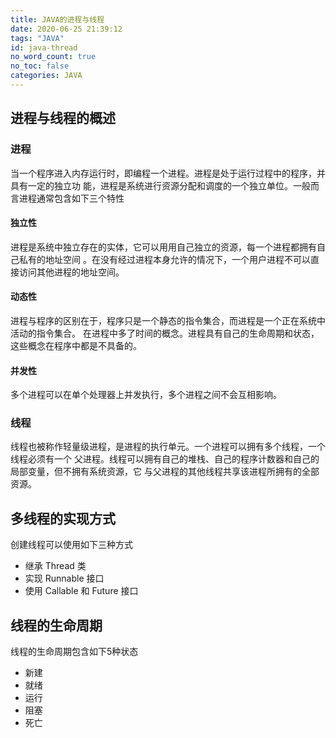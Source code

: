```yaml
---
title: JAVA的进程与线程
date: 2020-06-25 21:39:12
tags: "JAVA"
id: java-thread
no_word_count: true
no_toc: false
categories: JAVA
---
```


## 进程与线程的概述

### 进程

当一个程序进入内存运行时，即编程一个进程。进程是处于运行过程中的程序，并具有一定的独立功
能，进程是系统进行资源分配和调度的一个独立单位。一般而言进程通常包含如下三个特性

#### 独立性

进程是系统中独立存在的实体，它可以用用自己独立的资源，每一个进程都拥有自己私有的地址空间
。在没有经过进程本身允许的情况下，一个用户进程不可以直接访问其他进程的地址空间。

#### 动态性

进程与程序的区别在于，程序只是一个静态的指令集合，而进程是一个正在系统中活动的指令集合。
在进程中多了时间的概念。进程具有自己的生命周期和状态，这些概念在程序中都是不具备的。

#### 并发性

多个进程可以在单个处理器上并发执行，多个进程之间不会互相影响。

### 线程

线程也被称作轻量级进程，是进程的执行单元。一个进程可以拥有多个线程，一个线程必须有一个
父进程。线程可以拥有自己的堆栈、自己的程序计数器和自己的局部变量，但不拥有系统资源，它
与父进程的其他线程共享该进程所拥有的全部资源。

## 多线程的实现方式

创建线程可以使用如下三种方式

- 继承 Thread 类
- 实现 Runnable 接口
- 使用 Callable 和 Future 接口

## 线程的生命周期

线程的生命周期包含如下5种状态

- 新建
- 就绪
- 运行
- 阻塞
- 死亡
